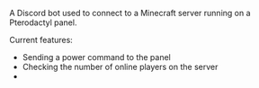 A Discord bot used to connect to a Minecraft server running on a Pterodactyl panel.

Current features:
- Sending a power command to the panel
- Checking the number of online players on the server
- 